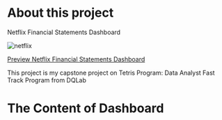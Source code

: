 # About this project
Netflix Financial Statements Dashboard

![netflix](https://user-images.githubusercontent.com/103522129/170226858-f51e5069-a35c-44db-bf87-84cd72d34472.jpg)

[Preview Netflix Financial Statements Dashboard](https://fauzantn.shinyapps.io/capstone/)

This project is my capstone project on Tetris Program: Data Analyst Fast Track Program from DQLab

# The Content of Dashboard

